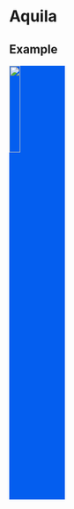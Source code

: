 # Aquila
## Example

<img src="https://upload.wikimedia.org/wikipedia/commons/thumb/4/4c/Eagle-head-vector-image.svg/2000px-Eagle-head-vector-image.svg.png" style="width:20%; background-color:#045eef; border-width:10px; border-color: #045eef;" />
